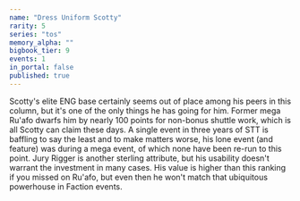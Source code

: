 ```yaml
---
name: "Dress Uniform Scotty"
rarity: 5
series: "tos"
memory_alpha: ""
bigbook_tier: 9
events: 1
in_portal: false
published: true
---
```


Scotty's elite ENG base certainly seems out of place among his peers in this column, but it's one of the only things he has going for him. Former mega Ru'afo dwarfs him by nearly 100 points for non-bonus shuttle work, which is all Scotty can claim these days. A single event in three years of STT is baffling to say the least and to make matters worse, his lone event (and feature) was during a mega event, of which none have been re-run to this point. Jury Rigger is another sterling attribute, but his usability doesn't warrant the investment in many cases. His value is higher than this ranking if you missed on Ru'afo, but even then he won't match that ubiquitous powerhouse in Faction events.
